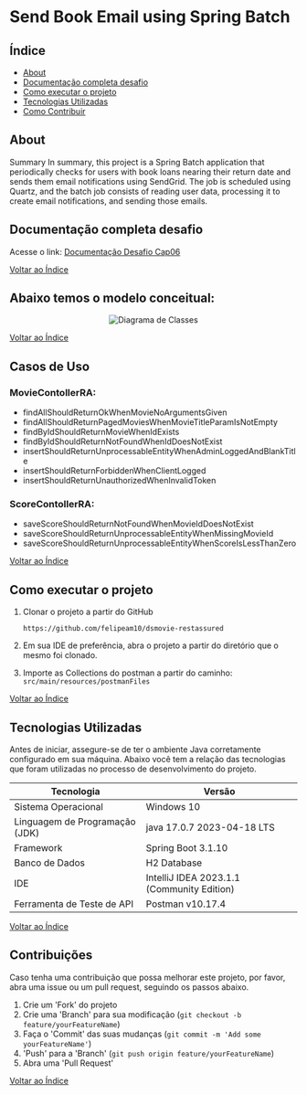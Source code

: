 <div align="left">
  <h1><strong>Send Book Email using Spring Batch</strong></h1>
</div>

## Índice

- [About](#about)
- [Documentação completa desafio](#documentação-completa-desafio)
- [Como executar o projeto](#como-executar-o-projeto)
- [Tecnologias Utilizadas](#tecnologias-utilizadas)
- [Como Contribuir](#como-contribuir)

## About

Summary
In summary, this project is a Spring Batch application that periodically checks for users with book loans nearing their return date and sends them email notifications using SendGrid. The job is scheduled using Quartz, and the batch job consists of reading user data, processing it to create email notifications, and sending those emails.

## Documentação completa desafio

Acesse o link: [Documentação Desafio Cap06](https://drive.google.com/drive/folders/1wgmXq57ez6s_cMQmtNnMEt_UOnNRdQ7q)

[Voltar ao Índice](#índice)

## Abaixo temos o modelo conceitual:
<div align="center">
  <img src="src/main/resources/modelo_conceitual.png" alt="Diagrama de Classes">
</div>


[Voltar ao Índice](#índice)


## Casos de Uso

### MovieContollerRA:
- findAllShouldReturnOkWhenMovieNoArgumentsGiven
- findAllShouldReturnPagedMoviesWhenMovieTitleParamIsNotEmpty
- findByIdShouldReturnMovieWhenIdExists
- findByIdShouldReturnNotFoundWhenIdDoesNotExist
- insertShouldReturnUnprocessableEntityWhenAdminLoggedAndBlankTitle
- insertShouldReturnForbiddenWhenClientLogged
- insertShouldReturnUnauthorizedWhenInvalidToken


### ScoreContollerRA:
- saveScoreShouldReturnNotFoundWhenMovieIdDoesNotExist
- saveScoreShouldReturnUnprocessableEntityWhenMissingMovieId
- saveScoreShouldReturnUnprocessableEntityWhenScoreIsLessThanZero

[Voltar ao Índice](#índice)


## Como executar o projeto

1. Clonar o projeto a partir do GitHub

   ````https://github.com/felipeam10/dsmovie-restassured````

2. Em sua IDE de preferência, abra o projeto a partir do diretório que o mesmo foi clonado. 

3. Importe as Collections do postman a partir do caminho: ````src/main/resources/postmanFiles````

[Voltar ao Índice](#índice)


## Tecnologias Utilizadas

Antes de iniciar, assegure-se de ter o ambiente Java corretamente configurado em sua máquina. Abaixo você tem a relação das tecnologias que foram utilizadas no processo de desenvolvimento do projeto.

| Tecnologia                  | Versão                                     |
| --------------------------- |--------------------------------------------|
| Sistema Operacional         | Windows 10                                 |
| Linguagem de Programação (JDK) | java 17.0.7 2023-04-18 LTS                 
| Framework                   | Spring Boot 3.1.10                         |
| Banco de Dados              | H2 Database                                |
| IDE                         | IntelliJ IDEA 2023.1.1 (Community Edition) |
| Ferramenta de Teste de API  | Postman v10.17.4                           |

[Voltar ao Índice](#índice)

## Contribuições 

Caso tenha uma contribuição que possa melhorar este projeto, por favor, abra uma issue ou um pull request, seguindo os passos abaixo.

1. Crie um 'Fork' do projeto
2. Crie uma 'Branch' para sua modificação (`git checkout -b feature/yourFeatureName`)
3. Faça o 'Commit' das suas mudanças (`git commit -m 'Add some yourFeatureName'`)
4. 'Push' para a 'Branch' (`git push origin feature/yourFeatureName`)
5. Abra uma 'Pull Request'

[Voltar ao Índice](#índice)

